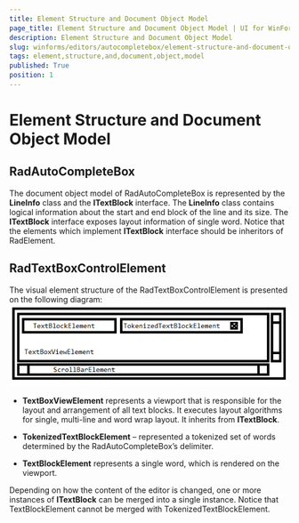 ```yaml
---
title: Element Structure and Document Object Model
page_title: Element Structure and Document Object Model | UI for WinForms Documentation
description: Element Structure and Document Object Model
slug: winforms/editors/autocompletebox/element-structure-and-document-object-model
tags: element,structure,and,document,object,model
published: True
position: 1
---
```


# Element Structure and Document Object Model



## RadAutoCompleteBox

The document object model of RadAutoCompleteBox is represented by the __LineInfo__
        	class and the __ITextBlock__ interface. The __LineInfo__ class 
        	contains logical information about the start and end block of the line and its size. 
        	The __ITextBlock__ interface exposes layout information of single word. 
        	Notice that the elements which implement __ITextBlock__ interface should be
        	inheritors of RadElement.
        

## RadTextBoxControlElement

The visual element structure of the RadTextBoxControlElement is presented on the following diagram:![editors-autocompletebox-element-structure-and-dom 001](images/editors-autocompletebox-element-structure-and-dom001.png)

* __TextBoxViewElement__ represents a viewport that is responsible for the layout and 
		  		arrangement of all text blocks. It executes layout algorithms for single, multi-line and 
		  		word wrap layout. It inherits from __ITextBlock__.
		  	

* __TokenizedTextBlockElement__ – represented a tokenized set of words determined by the RadAutoCompleteBox’s delimiter.
		  

* __TextBlockElement__ represents a single word, which is rendered on the viewport.

Depending on how the content of the editor is changed, one or more instances of __ITextBlock__ can
			be merged into a single instance. Notice that TextBlockElement cannot be merged with TokenizedTextBlockElement.
		
